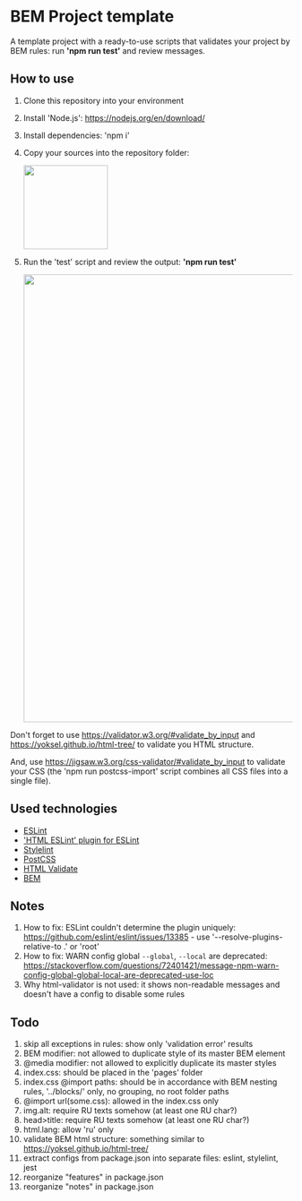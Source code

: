 # BEM Project template

A template project with a ready-to-use scripts that validates your project by BEM rules: run **'npm run test'** and review messages.

## How to use
1. Clone this repository into your environment
1. Install 'Node.js': https://nodejs.org/en/download/
1. Install dependencies: 'npm i'
1. Copy your sources into the repository folder:  
    
    <img src="https://user-images.githubusercontent.com/2094015/210180978-94c21de6-865d-426e-88d4-d6e8628f8c46.png" width="150">
1. Run the 'test' script and review the output: **'npm run test'**  
    
    <img src="https://user-images.githubusercontent.com/2094015/210168166-3bb8eb8b-9883-4dfc-a183-f9d015bdf768.png" width="800">

Don't forget to use https://validator.w3.org/#validate_by_input and https://yoksel.github.io/html-tree/ to validate you HTML structure.

And, use https://jigsaw.w3.org/css-validator/#validate_by_input to validate your CSS (the 'npm run postcss-import' script combines all CSS files into a single file).

## Used technologies
- [ESLint](https://eslint.org/)
- ['HTML ESLint' plugin for ESLint](https://github.com/yeonjuan/html-eslint)
- [Stylelint](https://stylelint.io/)
- [PostCSS](https://postcss.org/)
- [HTML Validate](https://html-validate.org/)
- [BEM](https://ru.bem.info/)

## Notes

1. How to fix: ESLint couldn't determine the plugin uniquely: https://github.com/eslint/eslint/issues/13385 - use '--resolve-plugins-relative-to .' or 'root'
1. How to fix: WARN config global `--global`, `--local` are deprecated: https://stackoverflow.com/questions/72401421/message-npm-warn-config-global-global-local-are-deprecated-use-loc
1. Why html-validator is not used: it shows non-readable messages and doesn't have a config to disable some rules

## Todo

1. skip all exceptions in rules: show only 'validation error' results
1. BEM modifier: not allowed to duplicate style of its master BEM element
1. @media modifier: not allowed to explicitly duplicate its master styles
1. index.css: should be placed in the 'pages' folder
1. index.css @import paths: should be in accordance with BEM nesting rules, '../blocks/' only, no grouping, no root folder paths
1. @import url(some.css): allowed in the index.css only
1. img.alt: require RU texts somehow (at least one RU char?)
1. head>title: require RU texts somehow (at least one RU char?)
1. html.lang: allow 'ru' only
1. validate BEM html structure: something similar to https://yoksel.github.io/html-tree/
1. extract configs from package.json into separate files: eslint, stylelint, jest
1. reorganize "features" in package.json
1. reorganize "notes" in package.json
